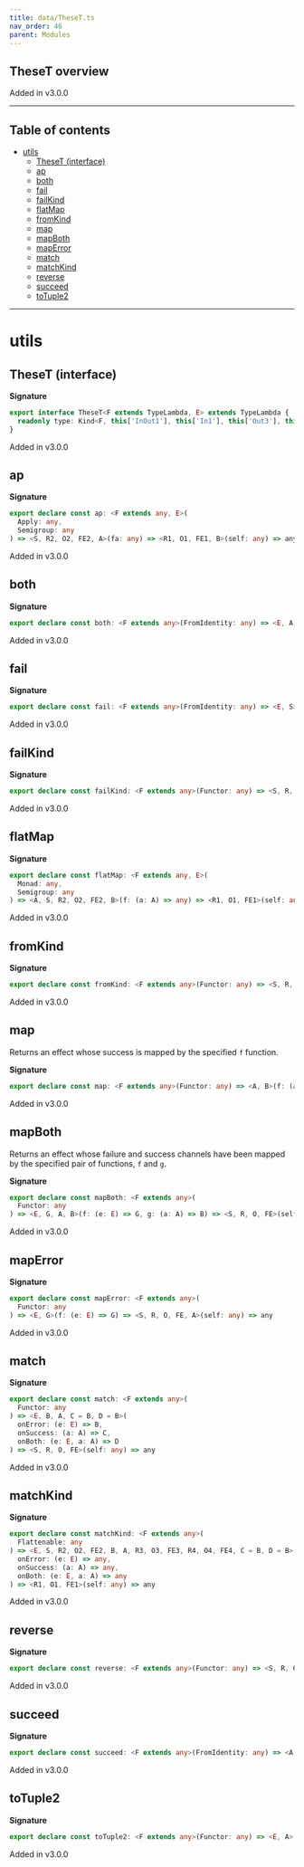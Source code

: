 ```yaml
---
title: data/TheseT.ts
nav_order: 46
parent: Modules
---
```


## TheseT overview

Added in v3.0.0

---

<h2 class="text-delta">Table of contents</h2>

- [utils](#utils)
  - [TheseT (interface)](#theset-interface)
  - [ap](#ap)
  - [both](#both)
  - [fail](#fail)
  - [failKind](#failkind)
  - [flatMap](#flatmap)
  - [fromKind](#fromkind)
  - [map](#map)
  - [mapBoth](#mapboth)
  - [mapError](#maperror)
  - [match](#match)
  - [matchKind](#matchkind)
  - [reverse](#reverse)
  - [succeed](#succeed)
  - [toTuple2](#totuple2)

---

# utils

## TheseT (interface)

**Signature**

```ts
export interface TheseT<F extends TypeLambda, E> extends TypeLambda {
  readonly type: Kind<F, this['InOut1'], this['In1'], this['Out3'], this['Out2'], These<E, this['Out1']>>
}
```

Added in v3.0.0

## ap

**Signature**

```ts
export declare const ap: <F extends any, E>(
  Apply: any,
  Semigroup: any
) => <S, R2, O2, FE2, A>(fa: any) => <R1, O1, FE1, B>(self: any) => any
```

Added in v3.0.0

## both

**Signature**

```ts
export declare const both: <F extends any>(FromIdentity: any) => <E, A, S>(e: E, a: A) => any
```

Added in v3.0.0

## fail

**Signature**

```ts
export declare const fail: <F extends any>(FromIdentity: any) => <E, S>(e: E) => any
```

Added in v3.0.0

## failKind

**Signature**

```ts
export declare const failKind: <F extends any>(Functor: any) => <S, R, O, FE, E>(fl: any) => any
```

Added in v3.0.0

## flatMap

**Signature**

```ts
export declare const flatMap: <F extends any, E>(
  Monad: any,
  Semigroup: any
) => <A, S, R2, O2, FE2, B>(f: (a: A) => any) => <R1, O1, FE1>(self: any) => any
```

Added in v3.0.0

## fromKind

**Signature**

```ts
export declare const fromKind: <F extends any>(Functor: any) => <S, R, O, FE, A>(fa: any) => any
```

Added in v3.0.0

## map

Returns an effect whose success is mapped by the specified `f` function.

**Signature**

```ts
export declare const map: <F extends any>(Functor: any) => <A, B>(f: (a: A) => B) => <S, R, O, FE, E>(self: any) => any
```

Added in v3.0.0

## mapBoth

Returns an effect whose failure and success channels have been mapped by
the specified pair of functions, `f` and `g`.

**Signature**

```ts
export declare const mapBoth: <F extends any>(
  Functor: any
) => <E, G, A, B>(f: (e: E) => G, g: (a: A) => B) => <S, R, O, FE>(self: any) => any
```

Added in v3.0.0

## mapError

**Signature**

```ts
export declare const mapError: <F extends any>(
  Functor: any
) => <E, G>(f: (e: E) => G) => <S, R, O, FE, A>(self: any) => any
```

Added in v3.0.0

## match

**Signature**

```ts
export declare const match: <F extends any>(
  Functor: any
) => <E, B, A, C = B, D = B>(
  onError: (e: E) => B,
  onSuccess: (a: A) => C,
  onBoth: (e: E, a: A) => D
) => <S, R, O, FE>(self: any) => any
```

Added in v3.0.0

## matchKind

**Signature**

```ts
export declare const matchKind: <F extends any>(
  Flattenable: any
) => <E, S, R2, O2, FE2, B, A, R3, O3, FE3, R4, O4, FE4, C = B, D = B>(
  onError: (e: E) => any,
  onSuccess: (a: A) => any,
  onBoth: (e: E, a: A) => any
) => <R1, O1, FE1>(self: any) => any
```

Added in v3.0.0

## reverse

**Signature**

```ts
export declare const reverse: <F extends any>(Functor: any) => <S, R, O, FE, E, A>(self: any) => any
```

Added in v3.0.0

## succeed

**Signature**

```ts
export declare const succeed: <F extends any>(FromIdentity: any) => <A, S>(a: A) => any
```

Added in v3.0.0

## toTuple2

**Signature**

```ts
export declare const toTuple2: <F extends any>(Functor: any) => <E, A>(e: E, a: A) => <S, R, O, FE>(self: any) => any
```

Added in v3.0.0
